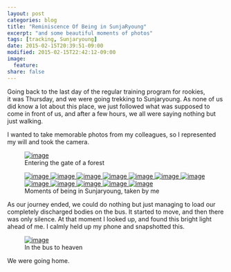 ```yaml
---
layout: post
categories: blog
title: "Reminiscence Of Being in SunjaRyoung"
excerpt: "and some beautiful moments of photos"
tags: [tracking, Sunjaryoung]
date: 2015-02-15T20:39:51-09:00
modified: 2015-02-15T22:42:12-09:00
image:
  feature:
share: false
---
```


Going back to the last day of the regular training program for rookies,  
it was Thursday, and we were going trekking to Sunjaryoung.
As none of us did know a lot about this place, we just followed what was supposed to come in front of us, and after a few hours, we all were saying nothing but just walking.

I wanted to take memorable photos from my colleagues, so I represented my will and took the camera.

<figure>
	<a href="/images/20150215_sunjaryoung/IMG_4120.JPG" class="image-popup">
		<img src="/images/20150215_sunjaryoung/thumbnail/IMG_4120_600x400.JPG" alt="image">
	</a>
	<figcaption>Entering the gate of a forest</figcaption>
</figure>

<figure class="third">
	<a href="/images/20150215_sunjaryoung/IMG_4121.JPG" class="image-popup">
		<img src="/images/20150215_sunjaryoung/thumbnail/IMG_4121_600x400.JPG" alt="image">
	</a>
	<a href="/images/20150215_sunjaryoung/IMG_4151.JPG" class="image-popup">
		<img src="/images/20150215_sunjaryoung/thumbnail/IMG_4151_600x400.JPG" alt="image">
	</a>
	<a href="/images/20150215_sunjaryoung/IMG_4153.JPG" class="image-popup">
		<img src="/images/20150215_sunjaryoung/thumbnail/IMG_4153_600x400.JPG" alt="image">
	</a>
	<a href="/images/20150215_sunjaryoung/IMG_4173.JPG" class="image-popup">
		<img src="/images/20150215_sunjaryoung/thumbnail/IMG_4173_600x400.JPG" alt="image">
	</a>
	<a href="/images/20150215_sunjaryoung/IMG_4189.JPG" class="image-popup">
		<img src="/images/20150215_sunjaryoung/thumbnail/IMG_4189_600x400.JPG" alt="image">
	</a>
	<a href="/images/20150215_sunjaryoung/IMG_4199.JPG" class="image-popup">
		<img src="/images/20150215_sunjaryoung/thumbnail/IMG_4199_600x400.JPG" alt="image">
	</a>
	<a href="/images/20150215_sunjaryoung/IMG_4202.JPG" class="image-popup">
		<img src="/images/20150215_sunjaryoung/thumbnail/IMG_4202_600x400.JPG" alt="image">
	</a>
	<a href="/images/20150215_sunjaryoung/IMG_4214.JPG" class="image-popup">
		<img src="/images/20150215_sunjaryoung/thumbnail/IMG_4214_300x400.JPG" alt="image">
	</a>
	<a href="/images/20150215_sunjaryoung/IMG_4215.JPG" class="image-popup">
		<img src="/images/20150215_sunjaryoung/thumbnail/IMG_4215_300x400.JPG" alt="image">
	</a>
	<a href="/images/20150215_sunjaryoung/IMG_4225.jpg" class="image-popup">
		<img src="/images/20150215_sunjaryoung/thumbnail/IMG_4225_600x400.jpg" alt="image">
	</a>
	<a href="/images/20150215_sunjaryoung/IMG_4237.JPG" class="image-popup">
		<img src="/images/20150215_sunjaryoung/thumbnail/IMG_4237_600x400.JPG" alt="image">
	</a>
	<a href="/images/20150215_sunjaryoung/IMG_20150108_122858.jpg" class="image-popup">
		<img src="/images/20150215_sunjaryoung/thumbnail/IMG_20150108_122858_300x400.jpg" alt="image">
	</a>
	<figcaption>Moments of being in Sunjaryoung, taken by me</figcaption>
</figure>

As our journey ended, we could do nothing but just managing to load our completely discharged bodies on the bus. It started to move, and then there was only silence. At that moment I looked up, and found this bright light ahead of me. I calmly held up my phone and snapshotted this.

<figure>
	<a href="/images/20150215_sunjaryoung/bus_to_heaven.jpg" class="image-popup">
		<img src="/images/20150215_sunjaryoung/thumbnail/bus_to_heaven_540x400.jpg" alt="image">
	</a>
	<figcaption>In the bus to heaven</figcaption>
</figure>

We were going home.